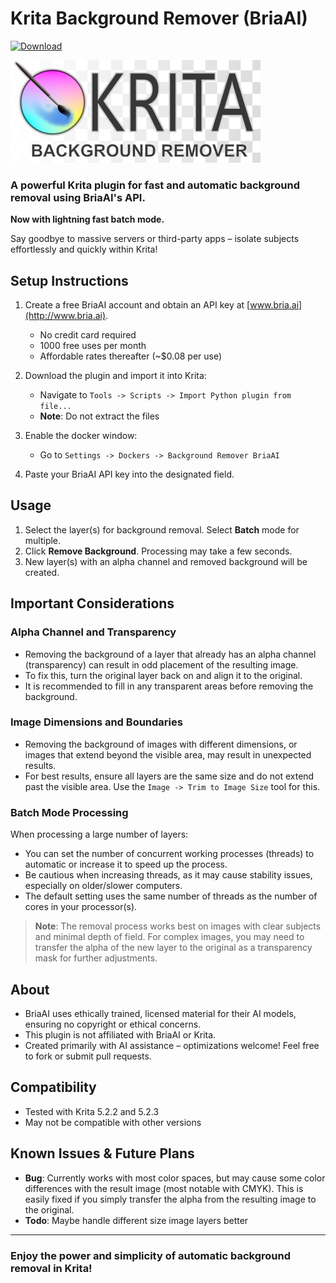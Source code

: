 # Krita Background Remover (BriaAI)

[![Download](https://img.shields.io/github/v/release/agoulddesign/krita-bg-remove-bria?style=for-the-badge&label=Download)](https://github.com/agoulddesign/krita-bg-remove-bria/releases/)

[![Krita Logo](https://raw.githubusercontent.com/agoulddesign/krita-bg-remove-bria/main/misc/krita05.png)](https://krita.org)

### A powerful Krita plugin for fast and automatic background removal using BriaAI's API.

**Now with lightning fast batch mode.**

Say goodbye to massive servers or third-party apps – isolate subjects effortlessly and quickly within Krita!

## Setup Instructions

1. Create a free BriaAI account and obtain an API key at [www.bria.ai](http://www.bria.ai).
   - No credit card required
   - 1000 free uses per month
   - Affordable rates thereafter (~$0.08 per use)

2. Download the plugin and import it into Krita:
   - Navigate to `Tools -> Scripts -> Import Python plugin from file...`
   - **Note**: Do not extract the files

3. Enable the docker window:
   - Go to `Settings -> Dockers -> Background Remover BriaAI`

4. Paste your BriaAI API key into the designated field.

## Usage

1. Select the layer(s) for background removal. Select **Batch** mode for multiple.
2. Click **Remove Background**. Processing may take a few seconds.
3. New layer(s) with an alpha channel and removed background will be created.

## Important Considerations

### Alpha Channel and Transparency

- Removing the background of a layer that already has an alpha channel (transparency) can result in odd placement of the resulting image.
- To fix this, turn the original layer back on and align it to the original.
- It is recommended to fill in any transparent areas before removing the background.

### Image Dimensions and Boundaries

- Removing the background of images with different dimensions, or images that extend beyond the visible area, may result in unexpected results.
- For best results, ensure all layers are the same size and do not extend past the visible area. Use the `Image -> Trim to Image Size` tool for this.

### Batch Mode Processing

When processing a large number of layers:

- You can set the number of concurrent working processes (threads) to automatic or increase it to speed up the process.
- Be cautious when increasing threads, as it may cause stability issues, especially on older/slower computers.
- The default setting uses the same number of threads as the number of cores in your processor(s).


> **Note**: The removal process works best on images with clear subjects and minimal depth of field. For complex images, you may need to transfer the alpha of the new layer to the original as a transparency mask for further adjustments.

## About

- BriaAI uses ethically trained, licensed material for their AI models, ensuring no copyright or ethical concerns.
- This plugin is not affiliated with BriaAI or Krita.
- Created primarily with AI assistance – optimizations welcome! Feel free to fork or submit pull requests.

## Compatibility

- Tested with Krita 5.2.2 and 5.2.3
- May not be compatible with other versions

## Known Issues & Future Plans

- **Bug**: Currently works with most color spaces, but may cause some color differences with the result image (most notable with CMYK). This is easily fixed if you simply transfer the alpha from the resulting image to the original.
- **Todo**: Maybe handle different size image layers better

---

### Enjoy the power and simplicity of automatic background removal in Krita!
